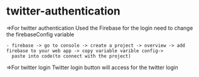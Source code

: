 # twitter-authentication
=>For twitter authentication
Used the Firebase for the login 
need to change the firebaseConfig variable 

    - firebase -> go to console -> create a project -> overview -> add firebase to your web app -> copy variable varible config->
      paste into code(to connect with the project)
      
=>For twitter login
Twitter login button will access for the twitter login
